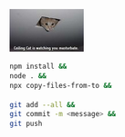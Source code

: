 ![](cat.jpg)

```bash
npm install &&
node . &&
npx copy-files-from-to &&

git add --all &&
git commit -m <message> &&
git push
```
